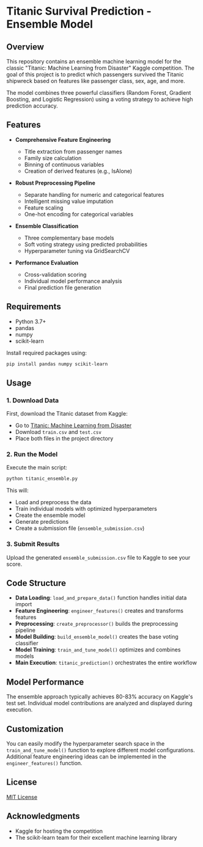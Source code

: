 # Titanic Survival Prediction - Ensemble Model

## Overview

This repository contains an ensemble machine learning model for the classic "Titanic: Machine Learning from Disaster" Kaggle competition. The goal of this project is to predict which passengers survived the Titanic shipwreck based on features like passenger class, sex, age, and more.

The model combines three powerful classifiers (Random Forest, Gradient Boosting, and Logistic Regression) using a voting strategy to achieve high prediction accuracy.

## Features

- **Comprehensive Feature Engineering**
  - Title extraction from passenger names
  - Family size calculation
  - Binning of continuous variables
  - Creation of derived features (e.g., IsAlone)

- **Robust Preprocessing Pipeline**
  - Separate handling for numeric and categorical features
  - Intelligent missing value imputation
  - Feature scaling
  - One-hot encoding for categorical variables

- **Ensemble Classification**
  - Three complementary base models
  - Soft voting strategy using predicted probabilities
  - Hyperparameter tuning via GridSearchCV

- **Performance Evaluation**
  - Cross-validation scoring
  - Individual model performance analysis
  - Final prediction file generation

## Requirements

- Python 3.7+
- pandas
- numpy
- scikit-learn

Install required packages using:

```bash
pip install pandas numpy scikit-learn
```

## Usage

### 1. Download Data

First, download the Titanic dataset from Kaggle:
- Go to [Titanic: Machine Learning from Disaster](https://www.kaggle.com/c/titanic/data)
- Download `train.csv` and `test.csv`
- Place both files in the project directory

### 2. Run the Model

Execute the main script:

```bash
python titanic_ensemble.py
```

This will:
- Load and preprocess the data
- Train individual models with optimized hyperparameters
- Create the ensemble model
- Generate predictions
- Create a submission file (`ensemble_submission.csv`)

### 3. Submit Results

Upload the generated `ensemble_submission.csv` file to Kaggle to see your score.

## Code Structure

- **Data Loading**: `load_and_prepare_data()` function handles initial data import
- **Feature Engineering**: `engineer_features()` creates and transforms features
- **Preprocessing**: `create_preprocessor()` builds the preprocessing pipeline
- **Model Building**: `build_ensemble_model()` creates the base voting classifier
- **Model Training**: `train_and_tune_model()` optimizes and combines models
- **Main Execution**: `titanic_prediction()` orchestrates the entire workflow

## Model Performance

The ensemble approach typically achieves 80-83% accuracy on Kaggle's test set. Individual model contributions are analyzed and displayed during execution.

## Customization

You can easily modify the hyperparameter search space in the `train_and_tune_model()` function to explore different model configurations. Additional feature engineering ideas can be implemented in the `engineer_features()` function.

## License

[MIT License](LICENSE)

## Acknowledgments

- Kaggle for hosting the competition
- The scikit-learn team for their excellent machine learning library
